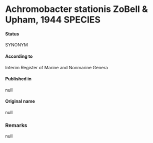 # Achromobacter stationis ZoBell & Upham, 1944 SPECIES

#### Status
SYNONYM

#### According to
Interim Register of Marine and Nonmarine Genera

#### Published in
null

#### Original name
null

### Remarks
null